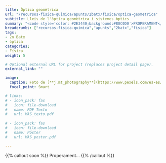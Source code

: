 ```yaml
---
title: Òptica geomètrica
url: "/recursos-fisica-quimica/apunts/2batx/fisica/optica-geometrica"
subtitle: Lleis de l'òptica geomètrica i sistemes òptics
summary: "<code style='color: #2E3440;background:#88C0D0'>PROPERAMENT</code> <br> Lleis de l'òptica geomètrica. Sistemes òptics. L'ull humà. Instruments òptics."
breadcrumbs: ["recursos-fisica-quimica","apunts","2batx","fisica"]
tags:
- 2n Batx
- òptica
categories:
- Física
weight: 5

# Optional external URL for project (replaces project detail page).
external_link: ""

image:
  caption: Foto de [**j.mt_photography**](https://www.pexels.com/es-es/@j-mt_photography-628996) en [Pexels](https://www.pexels.com/es-es/)
  focal_point: Smart

# links:
# - icon_pack: fas
#   icon: file-download
#   name: PDF Texto
#   url: MAS_texto.pdf
  
# - icon_pack: fas
#   icon: file-download
#   name: Póster
#   url: MAS_poster.pdf

---
```


<!-- <iframe src="https://phet.colorado.edu/sims/html/bending-light/latest/bending-light_es.html" width="800" height="600" scrolling="no" allowfullscreen></iframe> -->

<!-- https://animagraffs.com/human-eye/ -->

{{% callout soon %}}
Properament...
{{% /callout %}}